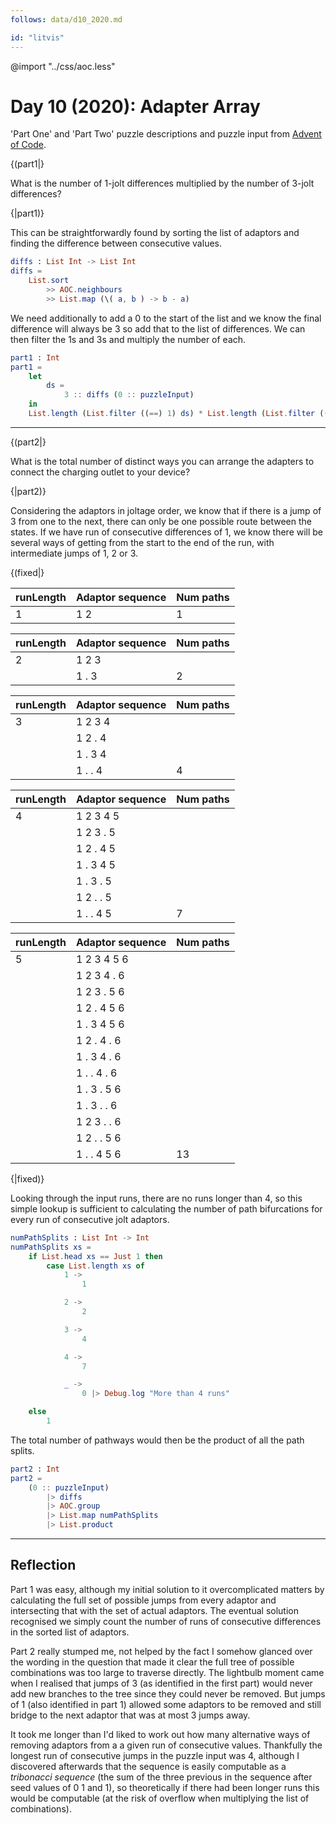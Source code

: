```yaml
---
follows: data/d10_2020.md

id: "litvis"
---
```


@import "../css/aoc.less"

# Day 10 (2020): Adapter Array

'Part One' and 'Part Two' puzzle descriptions and puzzle input from [Advent of Code](https://adventofcode.com/2020/day/10).

{(part1|}

What is the number of 1-jolt differences multiplied by the number of 3-jolt differences?

{|part1)}

This can be straightforwardly found by sorting the list of adaptors and finding the difference between consecutive values.

```elm {l}
diffs : List Int -> List Int
diffs =
    List.sort
        >> AOC.neighbours
        >> List.map (\( a, b ) -> b - a)
```

We need additionally to add a 0 to the start of the list and we know the final difference will always be 3 so add that to the list of differences. We can then filter the 1s and 3s and multiply the number of each.

```elm {l r}
part1 : Int
part1 =
    let
        ds =
            3 :: diffs (0 :: puzzleInput)
    in
    List.length (List.filter ((==) 1) ds) * List.length (List.filter ((==) 3) ds)
```

---

{(part2|}

What is the total number of distinct ways you can arrange the adapters to connect the charging outlet to your device?

{|part2)}

Considering the adaptors in joltage order, we know that if there is a jump of 3 from one to the next, there can only be one possible route between the states. If we have run of consecutive differences of 1, we know there will be several ways of getting from the start to the end of the run, with intermediate jumps of 1, 2 or 3.

{(fixed|}

| runLength | Adaptor sequence | Num paths |
| --------- | ---------------- | --------- |
| 1         | 1 2              | 1         |

| runLength | Adaptor sequence | Num paths |
| --------- | ---------------- | --------- |
| 2         | 1 2 3            |           |
|           | 1 . 3            | 2         |

| runLength | Adaptor sequence | Num paths |
| --------- | ---------------- | --------- |
| 3         | 1 2 3 4          |           |
|           | 1 2 . 4          |           |
|           | 1 . 3 4          |           |
|           | 1 . . 4          | 4         |

| runLength | Adaptor sequence | Num paths |
| --------- | ---------------- | --------- |
| 4         | 1 2 3 4 5        |           |
|           | 1 2 3 . 5        |           |
|           | 1 2 . 4 5        |           |
|           | 1 . 3 4 5        |           |
|           | 1 . 3 . 5        |           |
|           | 1 2 . . 5        |           |
|           | 1 . . 4 5        | 7         |

| runLength | Adaptor sequence | Num paths |
| --------- | ---------------- | --------- |
| 5         | 1 2 3 4 5 6      |           |
|           | 1 2 3 4 . 6      |           |
|           | 1 2 3 . 5 6      |           |
|           | 1 2 . 4 5 6      |           |
|           | 1 . 3 4 5 6      |           |
|           | 1 2 . 4 . 6      |           |
|           | 1 . 3 4 . 6      |           |
|           | 1 . . 4 . 6      |           |
|           | 1 . 3 . 5 6      |           |
|           | 1 . 3 . . 6      |           |
|           | 1 2 3 . . 6      |           |
|           | 1 2 . . 5 6      |           |
|           | 1 . . 4 5 6      | 13        |

{|fixed)}

Looking through the input runs, there are no runs longer than 4, so this simple lookup is sufficient to calculating the number of path bifurcations for every run of consecutive jolt adaptors.

```elm {l}
numPathSplits : List Int -> Int
numPathSplits xs =
    if List.head xs == Just 1 then
        case List.length xs of
            1 ->
                1

            2 ->
                2

            3 ->
                4

            4 ->
                7

            _ ->
                0 |> Debug.log "More than 4 runs"

    else
        1
```

The total number of pathways would then be the product of all the path splits.

```elm {l r}
part2 : Int
part2 =
    (0 :: puzzleInput)
        |> diffs
        |> AOC.group
        |> List.map numPathSplits
        |> List.product
```

---

## Reflection

Part 1 was easy, although my initial solution to it overcomplicated matters by calculating the full set of possible jumps from every adaptor and intersecting that with the set of actual adaptors. The eventual solution recognised we simply count the number of runs of consecutive differences in the sorted list of adaptors.

Part 2 really stumped me, not helped by the fact I somehow glanced over the wording in the question that made it clear the full tree of possible combinations was too large to traverse directly. The lightbulb moment came when I realised that jumps of 3 (as identified in the first part) would never add new branches to the tree since they could never be removed. But jumps of 1 (also identified in part 1) allowed some adaptors to be removed and still bridge to the next adaptor that was at most 3 jumps away.

It took me longer than I'd liked to work out how many alternative ways of removing adaptors from a a given run of consecutive values. Thankfully the longest run of consecutive jumps in the puzzle input was 4, although I discovered afterwards that the sequence is easily computable as a _tribonacci sequence_ (the sum of the three previous in the sequence after seed values of 0 1 and 1), so theoretically if there had been longer runs this would be computable (at the risk of overflow when multiplying the list of combinations).

